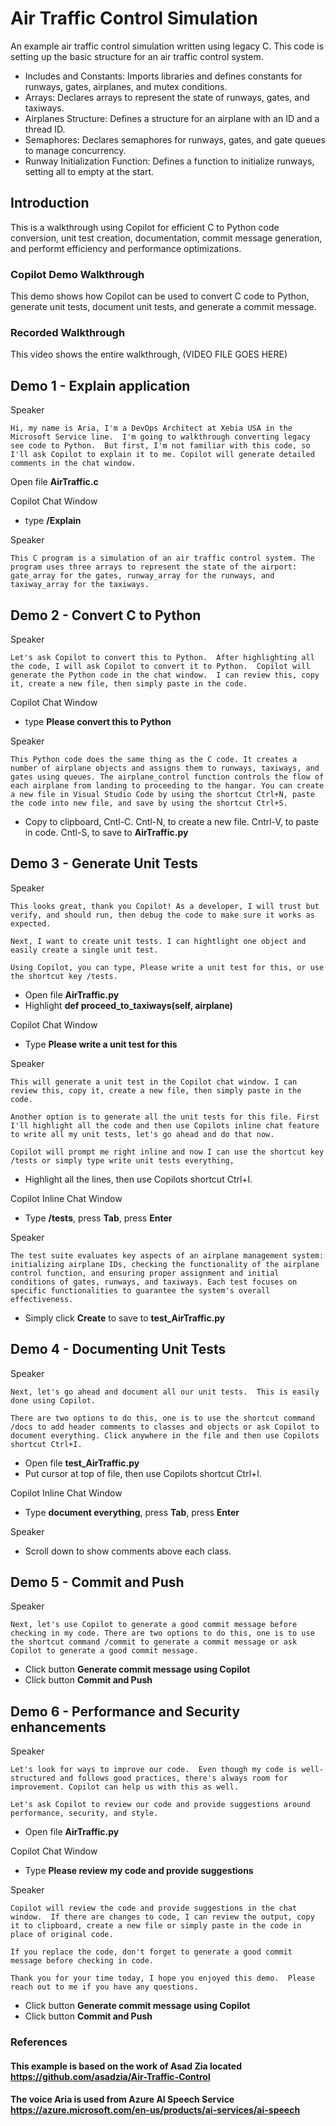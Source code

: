 # Air Traffic Control Simulation
An example air traffic control simulation written using legacy C. This code is setting up the basic structure for an air traffic control system.
- Includes and Constants: Imports libraries and defines constants for runways, gates, airplanes, and mutex conditions.
- Arrays: Declares arrays to represent the state of runways, gates, and taxiways.
- Airplanes Structure: Defines a structure for an airplane with an ID and a thread ID.
- Semaphores: Declares semaphores for runways, gates, and gate queues to manage concurrency.
- Runway Initialization Function: Defines a function to initialize runways, setting all to empty at the start.

## Introduction

This is a walkthrough using Copilot for efficient C to Python code conversion, unit test creation, documentation, commit message generation, and performt efficiency and performance optimizations.

### Copilot Demo Walkthrough

This demo shows how Copilot can be used to convert C code to Python, generate unit tests, document unit tests, and generate a commit message.

### Recorded Walkthrough

This video shows the entire walkthrough, (VIDEO FILE GOES HERE)

Demo 1 - Explain application
----------------------------
Speaker

    Hi, my name is Aria, I'm a DevOps Architect at Xebia USA in the Microsoft Service line.  I'm going to walkthrough converting legacy see code to Python.  But first, I'm not familiar with this code, so I'll ask Copilot to explain it to me. Copilot will generate detailed comments in the chat window.

Open file **AirTraffic.c**

Copilot Chat Window

- type **/Explain**

Speaker

    This C program is a simulation of an air traffic control system. The program uses three arrays to represent the state of the airport: gate_array for the gates, runway_array for the runways, and taxiway_array for the taxiways.


Demo 2 - Convert C to Python
----------------------------
Speaker

    Let's ask Copilot to convert this to Python.  After highlighting all the code, I will ask Copilot to convert it to Python.  Copilot will generate the Python code in the chat window.  I can review this, copy it, create a new file, then simply paste in the code.

Copilot Chat Window

- type **Please convert this to Python**

Speaker

    This Python code does the same thing as the C code. It creates a number of airplane objects and assigns them to runways, taxiways, and gates using queues. The airplane_control function controls the flow of each airplane from landing to proceeding to the hangar. You can create a new file in Visual Studio Code by using the shortcut Ctrl+N, paste the code into new file, and save by using the shortcut Ctrl+S.

- Copy to clipboard, Cntl-C. Cntl-N, to create a new file. Cntrl-V, to paste in code. Cntl-S, to save to **AirTraffic.py**

Demo 3 - Generate Unit Tests
----------------------------
Speaker

    This looks great, thank you Copilot! As a developer, I will trust but verify, and should run, then debug the code to make sure it works as expected.

    Next, I want to create unit tests. I can hightlight one object and easily create a single unit test.

    Using Copilot, you can type, Please write a unit test for this, or use the shortcut key /tests.

- Open file **AirTraffic.py**
- Highlight **def proceed_to_taxiways(self, airplane)**

Copilot Chat Window

- Type **Please write a unit test for this**

Speaker

    This will generate a unit test in the Copilot chat window. I can review this, copy it, create a new file, then simply paste in the code.

    Another option is to generate all the unit tests for this file. First I'll highlight all the code and then use Copilots inline chat feature to write all my unit tests, let's go ahead and do that now.

    Copilot will prompt me right inline and now I can use the shortcut key /tests or simply type write unit tests everything,

- Highlight all the lines, then use Copilots shortcut Ctrl+I.

Copilot Inline Chat Window

- Type **/tests**, press **Tab**, press **Enter**

Speaker

    The test suite evaluates key aspects of an airplane management system: initializing airplane IDs, checking the functionality of the airplane control function, and ensuring proper assignment and initial conditions of gates, runways, and taxiways. Each test focuses on specific functionalities to guarantee the system's overall effectiveness.

- Simply click **Create** to save to **test_AirTraffic.py**

Demo 4 - Documenting Unit Tests
----------------------------
Speaker

    Next, let's go ahead and document all our unit tests.  This is easily done using Copilot.

    There are two options to do this, one is to use the shortcut command /docs to add header comments to classes and objects or ask Copilot to document everything. Click anywhere in the file and then use Copilots shortcut Ctrl+I.

- Open file **test_AirTraffic.py**
- Put cursor at top of file, then use Copilots shortcut Ctrl+I.

Copilot Inline Chat Window
- Type **document everything**, press **Tab**, press **Enter**

Speaker

- Scroll down to show comments above each class.

Demo 5 - Commit and Push
----------------------------
Speaker
    
    Next, let's use Copilot to generate a good commit message before checking in my code. There are two options to do this, one is to use the shortcut command /commit to generate a commit message or ask Copilot to generate a good commit message.

- Click button **Generate commit message using Copilot**
- Click button **Commit and Push**

Demo 6 - Performance and Security enhancements
----------------------------
Speaker

    Let's look for ways to improve our code.  Even though my code is well-structured and follows good practices, there's always room for improvement. Copilot can help us with this as well.
    
    Let's ask Copilot to review our code and provide suggestions around performance, security, and style.

- Open file **AirTraffic.py**

Copilot Chat Window
- Type **Please review my code and provide suggestions**

Speaker

    Copilot will review the code and provide suggestions in the chat window.  If there are changes to code, I can review the output, copy it to clipboard, create a new file or simply paste in the code in place of original code.

    If you replace the code, don't forget to generate a good commit message before checking in code.

    Thank you for your time today, I hope you enjoyed this demo.  Please reach out to me if you have any questions.

- Click button **Generate commit message using Copilot**
- Click button **Commit and Push**

### References
#### This example is based on the work of Asad Zia located https://github.com/asadzia/Air-Traffic-Control
#### The voice Aria is used from Azure AI Speech Service https://azure.microsoft.com/en-us/products/ai-services/ai-speech

